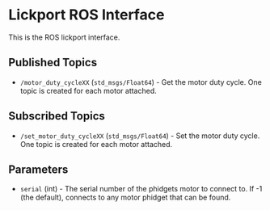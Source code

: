 Lickport ROS Interface
======================

This is the ROS lickport interface.

Published Topics
----------------
* `/motor_duty_cycleXX` (`std_msgs/Float64`) - Get the motor duty cycle.  One topic is created for each motor attached.

Subscribed Topics
-----------------
* `/set_motor_duty_cycleXX` (`std_msgs/Float64`) - Set the motor duty cycle.  One topic is created for each motor attached.

Parameters
----------
* `serial` (int) - The serial number of the phidgets motor to connect to.  If -1 (the default), connects to any motor phidget that can be found.
